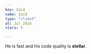 ```yaml
--- 
key: Zaid
name: Zaid
type: "client"
at: Jul 2016
stars: 5

---
```


He is fast and his code quality is **stellar**.